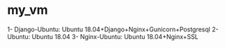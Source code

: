# my_vm
1- Django-Ubuntu: Ubuntu 18.04+Django+Nginx+Gunicorn+Postgresql
2- Ubuntu: Ubuntu 18.04
3- Nginx-Ubuntu: Ubuntu 18.04+Nginx+SSL
